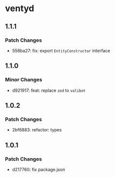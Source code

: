 # ventyd

## 1.1.1

### Patch Changes

- 556ba27: fix: export `EntityConstructor` interface

## 1.1.0

### Minor Changes

- d921917: feat: replace `zod` to `valibot`

## 1.0.2

### Patch Changes

- 2bf6883: refactor: types

## 1.0.1

### Patch Changes

- d217760: fix package.json
